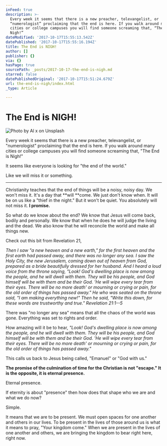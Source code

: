 ```yaml
---
inFeed: true
description: >-
  Every week it seems that there is a new preacher, televangelist, or
  “numerologist” proclaiming that the end is here. If you walk around many
  cities or college campuses you will find someone screaming that, “The End is
  Nigh!”
dateModified: '2017-10-17T15:55:13.542Z'
datePublished: '2017-10-17T15:55:16.194Z'
title: The End is NIGH!
author: []
publisher: {}
via: {}
hasPage: true
sourcePath: _posts/2017-10-17-the-end-is-nigh.md
starred: false
datePublishedOriginal: '2017-10-17T15:51:24.679Z'
url: the-end-is-nigh/index.html
_type: Article

---
```

# The End is NIGH!
![Photo by Al x on Unsplash](https://the-grid-user-content.s3-us-west-2.amazonaws.com/56824436-38c3-404f-aabc-29a3bce031a2.jpg)

Every week it seems that there is a new preacher, televangelist, or "numerologist" proclaiming that the end is here. If you walk around many cities or college campuses you will find someone screaming that, "The End is Nigh!"

It seems like everyone is looking for "the end of the world."

Like we will miss it or something.

---

Christianity teaches that the end of things will be a noisy, noisy day. We won't miss it. It's a day that **will **come. We just don't know when. It will be on us like a "thief in the night." But it won't be quiet. You absolutely will not miss it. **I promise.**

So what do we know about the end? We know that Jesus will come back, bodily and personally. We know that when he does he will judge the living and the dead. We also know that he will reconcile the world and make all things new.

Check out this bit from Revelation 21,

_Then I saw "a new heaven and a new earth," for the first heaven and the first earth had passed away, and there was no longer any sea. I saw the Holy City, the new Jerusalem, coming down out of heaven from God, prepared as a bride beautifully dressed for her husband. And I heard a loud voice from the throne saying, "Look! God's dwelling place is now among the people, and he will dwell with them. They will be his people, and God himself will be with them and be their God. 'He will wipe every tear from their eyes. There will be no more death' or mourning or crying or pain, for the old order of things has passed away." He who was seated on the throne said, "I am making everything new!" Then he said, "Write this down, for these words are trustworthy and true." Revelation 21:1--5_

There was "no longer any sea" means that all the chaos of the world was gone. Everything was set to rights and order.

How amazing will it be to hear, _"Look! God's dwelling place is now among the people, and he will dwell with them. They will be his people, and God himself will be with them and be their God. 'He will wipe every tear from their eyes. There will be no more death' or mourning or crying or pain, for the old order of things has passed away."_

This calls us back to Jesus being called, "Emanuel" or "God with us."

**The promise of the culmination of time for the Christian is not "escape." It is the opposite, it is eternal presence.**

Eternal presence.

If eternity is about "presence" then how does that shape who we are and what we do now?

Simple.

It means that we are to be present. We must open spaces for one another and others in our lives. To be present in the lives of those around us is what it means to pray, "Your kingdom come." When we are present in the lives of one another and others, we are bringing the kingdom to bear right here, right now.